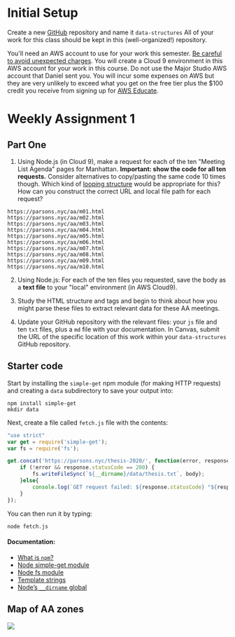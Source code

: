 # Initial Setup

Create a new [GitHub](https://github.com/) repository and name it `data-structures`
All of your work for this class should be kept in this (well-organized!) repository.

You'll need an AWS account to use for your work this semester. [Be careful to avoid unexpected charges](https://docs.aws.amazon.com/awsaccountbilling/latest/aboutv2/checklistforunwantedcharges.html). You will create a Cloud 9 environment in this AWS account for your work in this course. Do not use the Major Studio AWS account that Daniel sent you. You will incur some expenses on AWS but they are very unlikely to exceed what you get on the free tier plus the $100 credit you receive from signing up for [AWS Educate](https://aws.amazon.com/education/awseducate/).

# Weekly Assignment 1

## Part One

1. Using Node.js (in Cloud 9), make a request for each of the ten "Meeting List Agenda" pages for Manhattan. **Important: show the code for all ten requests.** Consider alternatives to copy/pasting the same code 10 times though. Which kind of [looping structure](https://developer.mozilla.org/en-US/docs/Web/JavaScript/Guide/Loops_and_iteration) would be appropriate for this? How can you construct the correct URL and local file path for each request?
```
https://parsons.nyc/aa/m01.html
https://parsons.nyc/aa/m02.html
https://parsons.nyc/aa/m03.html
https://parsons.nyc/aa/m04.html
https://parsons.nyc/aa/m05.html
https://parsons.nyc/aa/m06.html
https://parsons.nyc/aa/m07.html
https://parsons.nyc/aa/m08.html
https://parsons.nyc/aa/m09.html
https://parsons.nyc/aa/m10.html
```

2. Using Node.js: For each of the ten files you requested, save the body as a **text file** to your "local" environment (in AWS Cloud9).

3. Study the HTML structure and tags and begin to think about how you might parse these files to extract relevant data for these AA meetings.

4. Update your GitHub repository with the relevant files: your `js` file and ten `txt` files, plus a `md` file with your documentation. In Canvas, submit the URL of the specific location of this work within your `data-structures` GitHub repository.

## Starter code

Start by installing the `simple-get` npm module (for making HTTP requests) and creating a `data` subdirectory to save your output into:
```console
npm install simple-get
mkdir data
```

Next, create a file called `fetch.js` file with the contents:
```javascript
"use strict"
var get = require('simple-get');
var fs = require('fs');

get.concat('https://parsons.nyc/thesis-2020/', function(error, response, body){
    if (!error && response.statusCode == 200) {
        fs.writeFileSync(`${__dirname}/data/thesis.txt`, body);
    }else{
        console.log(`GET request failed: ${response.statusCode} "${response.statusMessage}"`)
    }
});
```

You can then run it by typing:
```console
node fetch.js
```

#### Documentation:

* [What is `npm`?](https://docs.npmjs.com/getting-started/what-is-npm)
* [Node simple-get module](https://www.npmjs.com/package/simple-get)
* [Node fs module](https://nodejs.org/api/fs.html)
* [Template strings](https://developer.mozilla.org/en-US/docs/Web/JavaScript/Reference/Template_literals)
* [Node’s `__dirname` global](https://nodejs.org/docs/latest/api/modules.html#modules_dirname)

## Map of AA zones

![](https://github.com/samizdatco/ds-2020/raw/master/assets/aa.png)
